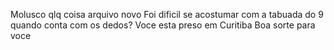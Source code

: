Molusco
qlq coisa
arquivo novo
Foi dificil se acostumar com a tabuada do 9 quando conta com os dedos?
Voce esta preso em Curitiba
Boa sorte para voce